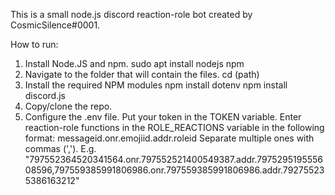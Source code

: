This is a small node.js discord reaction-role bot created by CosmicSilence#0001.

How to run:
1. Install Node.JS and npm.
sudo apt install nodejs npm
2. Navigate to the folder that will contain the files.
cd (path)
3. Install the required NPM modules
npm install dotenv
npm install discord.js
4. Copy/clone the repo.
5. Configure the .env file.
Put your token in the TOKEN variable.
Enter reaction-role functions in the ROLE_REACTIONS variable in the following format:
messageid.onr.emojiid.addr.roleid
Separate multiple ones with commas (',').
E.g.
"797552364520341564.onr.797552521400549387.addr.797529519555608596,797559385991806986.onr.797559385991806986.addr.792755235386163212"